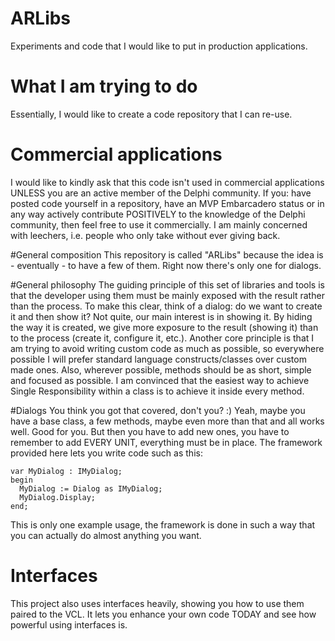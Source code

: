 # ARLibs
Experiments and code that I would like to put in production applications.

# What I am trying to do
Essentially, I would like to create a code repository that I can re-use.

# Commercial applications
I would like to kindly ask that this code isn't used in commercial applications UNLESS you are an active member of the Delphi community. If you: have posted code yourself in a repository, have an MVP Embarcadero status or in any way actively contribute POSITIVELY to the knowledge of the Delphi community, then feel free to use it commercially. I am mainly concerned with leechers, i.e. people who only take without ever giving back. 

#General composition
This repository is called "ARLibs" because the idea is - eventually - to have a few of them. Right now there's only one for dialogs. 

#General philosophy
The guiding principle of this set of libraries and tools is that the developer using them must be mainly exposed with the result rather than the process. To make this clear, think of a dialog: do we want to create it and then show it? Not quite, our main interest is in showing it. By hiding the way it is created, we give more exposure to the result (showing it) than to the process (create it, configure it, etc.). Another core principle is that I am trying to avoid writing
custom code as much as possible, so everywhere possible I will prefer standard language constructs/classes over
custom made ones. Also, wherever possible, methods should be as short, simple and focused as possible. I am convinced
that the easiest way to achieve Single Responsibility within a class is to achieve it inside every
method. 

#Dialogs
You think you got that covered, don't you? :) Yeah, maybe you have a base class, a few methods, maybe even more than that and all works well. Good for you. But then you have to add new ones, you have to remember to add EVERY UNIT, everything must be in place. The framework provided here lets you write code such as this:

    var MyDialog : IMyDialog;
    begin
      MyDialog := Dialog as IMyDialog;
      MyDialog.Display;
    end;

This is only one example usage, the framework is done in such a way that you can actually do almost anything you want.

# Interfaces
This project also uses interfaces heavily, showing you how to use them paired to the VCL. It lets you enhance your own code TODAY and see how powerful using interfaces is. 
